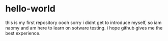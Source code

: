 # hello-world
this is my first repository
oooh sorry i didnt get to introduce myself, so iam naomy and am here to learn on sotware testing. i hope github gives me the best experience.
